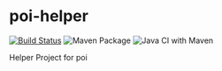 # poi-helper

[![Build Status](https://travis-ci.org/anthunt/poi-helper.svg?branch=master)](https://travis-ci.org/anthunt/poi-helper)
![Maven Package](https://github.com/anthunt/poi-helper/workflows/Maven%20Package/badge.svg)
![Java CI with Maven](https://github.com/anthunt/poi-helper/workflows/Java%20CI%20with%20Maven/badge.svg)

Helper Project for poi
